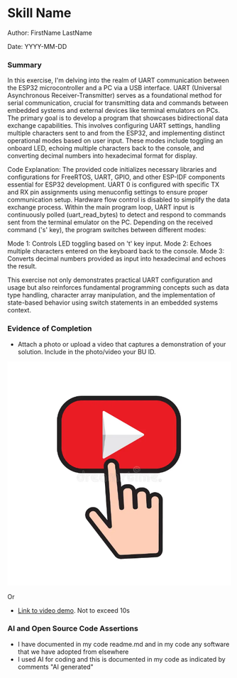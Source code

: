 #  Skill Name

Author: FirstName LastName

Date: YYYY-MM-DD

### Summary

In this exercise, I'm delving into the realm of UART communication between the ESP32 microcontroller and a PC via a USB interface. UART (Universal Asynchronous Receiver-Transmitter) serves as a foundational method for serial communication, crucial for transmitting data and commands between embedded systems and external devices like terminal emulators on PCs. The primary goal is to develop a program that showcases bidirectional data exchange capabilities. This involves configuring UART settings, handling multiple characters sent to and from the ESP32, and implementing distinct operational modes based on user input. These modes include toggling an onboard LED, echoing multiple characters back to the console, and converting decimal numbers into hexadecimal format for display.

Code Explanation:
The provided code initializes necessary libraries and configurations for FreeRTOS, UART, GPIO, and other ESP-IDF components essential for ESP32 development. UART 0 is configured with specific TX and RX pin assignments using menuconfig settings to ensure proper communication setup. Hardware flow control is disabled to simplify the data exchange process. Within the main program loop, UART input is continuously polled (uart_read_bytes) to detect and respond to commands sent from the terminal emulator on the PC. Depending on the received command ('s' key), the program switches between different modes:

  Mode 1: Controls LED toggling based on 't' key input.
  Mode 2: Echoes multiple characters entered on the keyboard back to the console.
  Mode 3: Converts decimal numbers provided as input into hexadecimal and echoes the result.

This exercise not only demonstrates practical UART configuration and usage but also reinforces fundamental programming concepts such as data type handling, character array manipulation, and the implementation of state-based behavior using switch statements in an embedded systems context.

### Evidence of Completion
- Attach a photo or upload a video that captures a demonstration of
  your solution. Include in the photo/video your BU ID.

<p align="center">
    <a href="https://youtu.be/6lFgKpskqQU">
        <img src="./images/click.png" alt="Thumbnail of your video" />
    </a>
</p>

Or

- [Link to video demo](). Not to exceed 10s

### AI and Open Source Code Assertions

- I have documented in my code readme.md and in my code any
software that we have adopted from elsewhere
- I used AI for coding and this is documented in my code as
indicated by comments "AI generated" 



